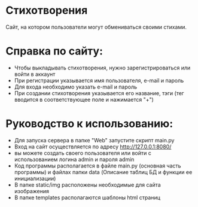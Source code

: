 # Стихотворения

Сайт, на котором пользователи могут обмениваться своими стихами.

# Справка по сайту:

- Чтобы выкладывать стихотворения, нужно зарегистрироваться или войти в аккаунт
- При регистрации указывается имя пользователя, e-mail и пароль
- Для входа необходимо указать e-mail и пароль
- При создании стихотворения указывается его название, тэги (тег вводится в соответствующее поле и нажимается "+")

# Руководство к использованию:

- Для запуска сервера в папке "Web" запустите скрипт main.py
- Вход на сайт осуществляется по адресу http://127.0.0.1:8080/
- вы можете создать своего пользователя или войти с использованием логина admin и пароля admin
- Код программы располагается в файле main.py (основная часть программы) и файлах папки data (Описание таблиц БД и
  функции ее инициализации)
- В папке static/img расположены необходимые для сайта изображения
- В папке templates располагаются шаблоны html страниц
